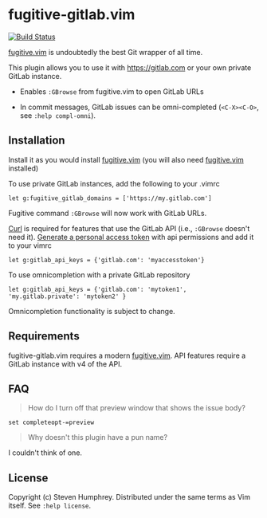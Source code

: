 # fugitive-gitlab.vim

[![Build Status](https://travis-ci.org/shumphrey/fugitive-gitlab.vim.svg?branch=master)](https://travis-ci.org/shumphrey/fugitive-gitlab.vim)

[fugitive.vim][] is undoubtedly the best Git wrapper of all time.

This plugin allows you to use it with https://gitlab.com or your own
private GitLab instance.

* Enables `:GBrowse` from fugitive.vim to open GitLab URLs

* In commit messages, GitLab issues can be omni-completed
  (`<C-X><C-O>`, see `:help compl-omni`).

## Installation

Install it as you would install [fugitive.vim][]
(you will also need [fugitive.vim][] installed)

To use private GitLab instances, add the following to your .vimrc

    let g:fugitive_gitlab_domains = ['https://my.gitlab.com']

Fugitive command `:GBrowse` will now work with GitLab URLs.

[Curl](http://curl.haxx.se/) is required for features
that use the GitLab API (i.e., `:GBrowse` doesn't need it).
[Generate a personal access token](https://gitlab.com/profile/personal_access_tokens)
with api permissions and add it to your vimrc

    let g:gitlab_api_keys = {'gitlab.com': 'myaccesstoken'}

To use omnicompletion with a private GitLab repository

    let g:gitlab_api_keys = {'gitlab.com': 'mytoken1', 'my.gitlab.private': 'mytoken2' }

Omnicompletion functionality is subject to change.

## Requirements

fugitive-gitlab.vim requires a modern [fugitive.vim][].
API features require a GitLab instance with v4 of the API.

[fugitive.vim]: https://github.com/tpope/vim-fugitive

## FAQ

> How do I turn off that preview window that shows the issue body?

    set completeopt-=preview

> Why doesn't this plugin have a pun name?

I couldn't think of one.

## License

Copyright (c) Steven Humphrey.  Distributed under the same terms as Vim itself.
See `:help license`.
